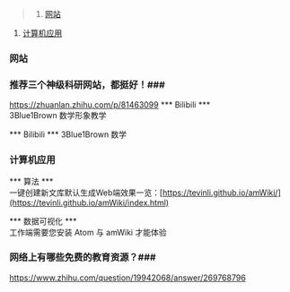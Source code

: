>1. [网站](#网站 "网站")
1. [计算机应用](#计算机应用 "计算机应用")

### 网站

### 推荐三个神级科研网站，都挺好！###
https://zhuanlan.zhihu.com/p/81463099
*** Bilibili ***  
3Blue1Brown 数学形象教学

*** Bilibili ***
3Blue1Brown 数学
###  计算机应用
*** 算法 ***  
一键创建新文库默认生成Web端效果一览：[https://tevinli.github.io/amWiki/](https://tevinli.github.io/amWiki/index.html)  

*** 数据可视化 ***  
工作端需要您安装 Atom 与 amWiki 才能体验

### 网络上有哪些免费的教育资源？###
https://www.zhihu.com/question/19942068/answer/269768796
